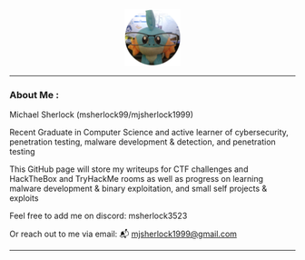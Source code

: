 <p align="center"><img src="./img/profile.png" width="100"/></p>

---

### About Me :
Michael Sherlock (msherlock99/mjsherlock1999)

Recent Graduate in Computer Science and active learner of cybersecurity, penetration testing, malware development & detection, and penetration testing

This GitHub page will store my writeups for CTF challenges and HackTheBox and TryHackMe rooms as well as progress on learning malware development & binary exploitation, and small self projects & exploits

Feel free to add me on discord:  msherlock3523

Or reach out to me via email: 📬 mjsherlock1999@gmail.com

---


